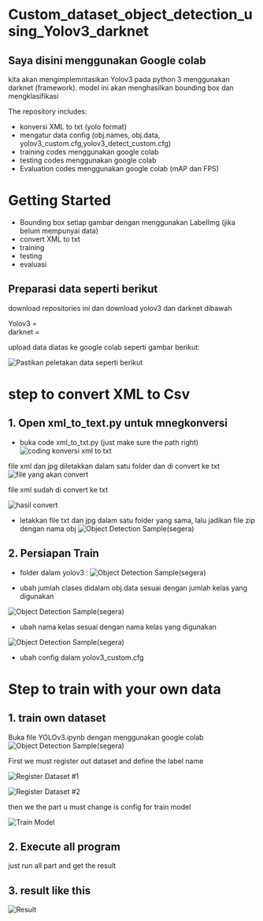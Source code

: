# Custom_dataset_object_detection_using_Yolov3_darknet


## Saya disini menggunakan Google colab

kita akan mengimplemntasikan Yolov3 pada python 3 menggunakan darknet (framework). model ini akan menghasilkan bounding box dan mengklasifikasi 


The repository includes:
* konversi XML to txt (yolo format)
* mengatur data config (obj.names, obj.data, yolov3_custom.cfg,yolov3_detect_custom.cfg)
* training codes menggunakan google colab
* testing codes menggunakan google colab
* Evaluation codes menggunakan google colab (mAP dan FPS)



# Getting Started
* Bounding box setiap gambar dengan menggunakan LabelImg (jika belum mempunyai data)
* convert XML to txt
* training 
* testing
* evaluasi

## Preparasi data seperti berikut

download repositories ini dan download yolov3 dan darknet dibawah

Yolov3  =  
darknet =  

upload data diatas ke google colab seperti gambar berikut:

![Pastikan peletakan data seperti berikut ](assets/6.png)


# step to convert XML to Csv 

## 1. Open xml_to_text.py untuk mnegkonversi
* buka code xml_to_txt.py (just make sure the path right)
![coding konversi xml to txt](assets/2.png)

file xml dan jpg diletakkan dalam satu folder dan di convert ke txt
![file yang akan convert](assets/4.png)

file xml sudah di convert ke txt 

![hasil convert](assets/1.png)


* letakkan file txt dan jpg dalam satu folder yang sama, lalu jadikan file zip dengan nama obj
![Object Detection Sample(segera)](assets/7.png)


## 2. Persiapan Train

* folder dalam yolov3 :
![Object Detection Sample(segera)](assets/5.png)

* ubah jumlah clases didalam obj.data sesuai dengan jumlah kelas yang digunakan

![Object Detection Sample(segera)](assets/9.png)

* ubah nama kelas sesuai dengan nama kelas yang digunakan

![Object Detection Sample(segera)](assets/10.png)

* ubah config dalam yolov3_custom.cfg





# Step to train  with your own data

## 1. train own dataset
Buka file YOLOv3.ipynb dengan menggunakan google colab
![Object Detection Sample(segera)](assets/13.png)



First we must register out dataset and define the label name

![Register Dataset #1](assets/3.PNG)

![Register Dataset #2](assets/4.PNG)

then we the part u must change is config for train model

![Train Model](assets/5.PNG)

## 2. Execute all program 
just run all part and get the result

## 3. result like this

![Result ](assets/6.PNG)



